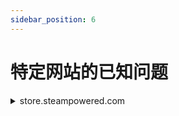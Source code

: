 ```yaml
---
sidebar_position: 6
---
```



# 特定网站的已知问题


<details>
        <summary>store.steampowered.com</summary>

我们的服务仅能解决英文验证码；在该网站上，验证码语言的确定不是来自系统设置，而是来自网站上选择的语言，因此为了正确解决问题，请务必选择英文。

</details>